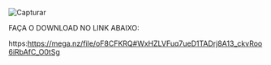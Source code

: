 ![Capturar](https://user-images.githubusercontent.com/84857164/193054177-831d016b-297e-44ae-99c8-f30576b79472.PNG)

FAÇA O DOWNLOAD NO LINK ABAIXO:

https:https://mega.nz/file/oF8CFKRQ#WxHZLVFuq7ueD1TADrj8A13_ckvRoo6iRbAfC_O0tSg

   
